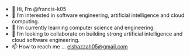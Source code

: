 - 👋 Hi, I’m @francis-k05
- 👀 I’m interested in software engineering, artificial intelligence and cloud computing.
- 🌱 I’m currently learning computer science and engineering.
- 💞️ I’m looking to collaborate on building strong artificial intelligence and cloud software engineering.
- 📫 How to reach me ... elshazzah05@gmail.com

